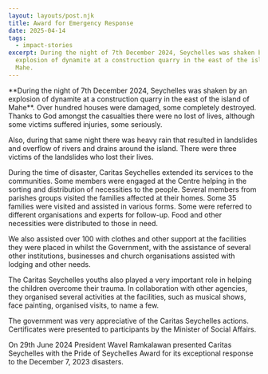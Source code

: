 ```yaml
---
layout: layouts/post.njk
title: Award for Emergency Response
date: 2025-04-14
tags:
  - impact-stories
excerpt: During the night of 7th December 2024, Seychelles was shaken by an
  explosion of dynamite at a construction quarry in the east of the island of
  Mahe.
---
```

<p>
  **During the night of 7th December 2024, Seychelles was shaken by an explosion of dynamite at a construction quarry in the east of the island of Mahe**. Over hundred houses were damaged, some completely destroyed.  Thanks to God amongst the casualties there were no lost of lives, although some victims suffered injuries, some seriously.
</p>
<p>
  Also, during that same night there was heavy rain that resulted in landslides and overflow of rivers and drains around the island.  There were three victims of the landslides who lost their lives.
</p>
<p> 
  During the time of disaster, Caritas Seychelles extended its services to the communities.  Some members were engaged at the Centre helping in the sorting and distribution of necessities to the people. Several members from parishes groups visited the families affected at their homes.  Some 35 families were visited and assisted in various forms.  Some were referred to different organisations and experts for follow-up.   Food and other necessities were distributed to those in need.
</p>
<p>
  We also assisted over 100 with clothes and other support at the facilities they were placed in whilst the Government, with the assistance of several other institutions, businesses and church organisations assisted with lodging and other needs.
</p>
<p>
  The Caritas Seychelles youths also played a very important role in helping the children overcome their trauma.  In collaboration with other agencies, they organised several activities at the facilities, such as musical shows, face painting, organised visits, to name a few.
</p>
<p>
  The government was very appreciative of the Caritas Seychelles actions.  Certificates were presented to participants by the Minister of Social Affairs.
</p>
<p> 
  On 29th June 2024 President Wavel Ramkalawan presented Caritas Seychelles with the Pride of Seychelles Award for its exceptional response to the December 7, 2023 disasters.
</p>